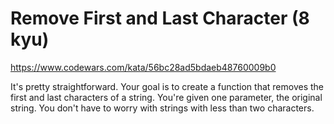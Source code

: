 # Remove First and Last Character (8 kyu)

https://www.codewars.com/kata/56bc28ad5bdaeb48760009b0

It's pretty straightforward. Your goal is to create a function that removes the first and last characters of a string. You're given one parameter, the original string. You don't have to worry with strings with less than two characters.
